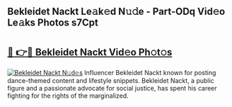 ## Bekleidet Nackt Le𝚊k𝚎d N𝚞𝚍e - Part-ODq Vid𝚎o Le𝚊ks Photos s7Cpt

# <h2><a href="http://fb5vpb.evod.top/?m=Bekleidet+Nackt">🔗 👉🔴 Bekleidet Nackt Vid𝚎o Ph𝚘t𝚘s</a></h2>

[![Bekleidet Nackt N𝚞d𝚎s](https://i.imgur.com/8V9OHl7.gif)](http://fb5vpb.evod.top/?m=Bekleidet+Nackt)
Influencer Bekleidet Nackt known for posting dance-themed content and lifestyle snippets. Bekleidet Nackt, a public figure and a passionate advocate for social justice, has spent his career fighting for the rights of the marginalized. 

